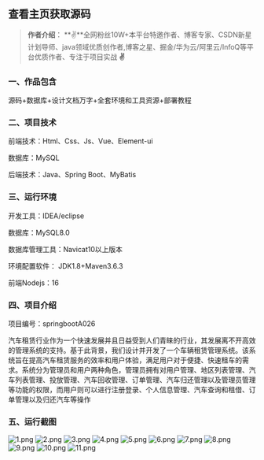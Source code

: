  
## 查看主页获取源码

> **作者介绍**： **✌**全网粉丝10W+本平台特邀作者、博客专家、CSDN新星计划导师、java领域优质创作者,博客之星、掘金/华为云/阿里云/InfoQ等平台优质作者、专注于项目实战 **✌**

  

### 一、作品包含

源码+数据库+设计文档万字+全套环境和工具资源+部署教程

### 二、项目技术

前端技术：Html、Css、Js、Vue、Element-ui

数据库：MySQL

后端技术：Java、Spring Boot、MyBatis

  

### 三、运行环境

开发工具：IDEA/eclipse

数据库：MySQL8.0

数据库管理工具：Navicat10以上版本

环境配置软件： JDK1.8+Maven3.6.3

前端Nodejs：16

  

### 四、项目介绍
项目编号：springbootA026

汽车租赁行业作为一个快速发展并且日益受到人们青睐的行业，其发展离不开高效的管理系统的支持。基于此背景，我们设计并开发了一个车辆租赁管理系统。该系统旨在提高汽车租赁服务的效率和用户体验，满足用户对于便捷、快速租车的需求。系统分为管理员和用户两种角色，管理员拥有对用户管理、地区列表管理、汽车列表管理、投放管理、汽车回收管理、订单管理、汽车归还管理以及管理员管理等功能的权限，而用户则可以进行注册登录、个人信息管理、汽车查询和租借、订单管理以及归还汽车等操作

### 五、运行截图

![1.png](./1.png)
![2.png](./2.png)
![3.png](./3.png)
![4.png](./4.png)
![5.png](./5.png)
![6.png](./6.png)
![7.png](./7.png)
![8.png](./8.png)
![9.png](./9.png)
![10.png](./10.png)
![11.png](./11.png)




  

